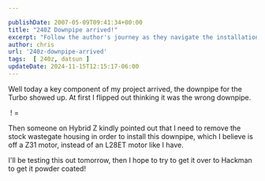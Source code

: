```yaml
---

publishDate: 2007-05-09T09:41:34+00:00
title: "240Z Downpipe arrived!"
excerpt: "Follow the author's journey as they navigate the installation of a turbo downpipe on a Z31 motor, sharing helpful tips and insights."
author: chris
url: '240z-downpipe-arrived'
tags:  [ 240z, datsun ] 
updateDate: 2024-11-15T12:15:17-06:00
---
```


Well today a key component of my project arrived, the downpipe for the Turbo showed up. At first I flipped out thinking it was the wrong downpipe.

<a href="https://www.flickr.com/photos/chammond/490585558/" ><img alt="" src="https://farm1.static.flickr.com/218/490585558_eb5112c77e_m.jpg" border="0" /></a> ! = <a href="https://www.flickr.com/photos/chammond/490601273/" ><img alt="" src="https://farm1.static.flickr.com/217/490601273_c54b8a7005_m.jpg" border="0" /></a>

Then someone on Hybrid Z kindly pointed out that I need to remove the stock wastegate housing in order  to install this downpipe, which I believe is off a Z31 motor, instead of an L28ET motor like I have.

I'll be testing this out tomorrow, then I hope to try to get it over to Hackman to get it powder coated!
